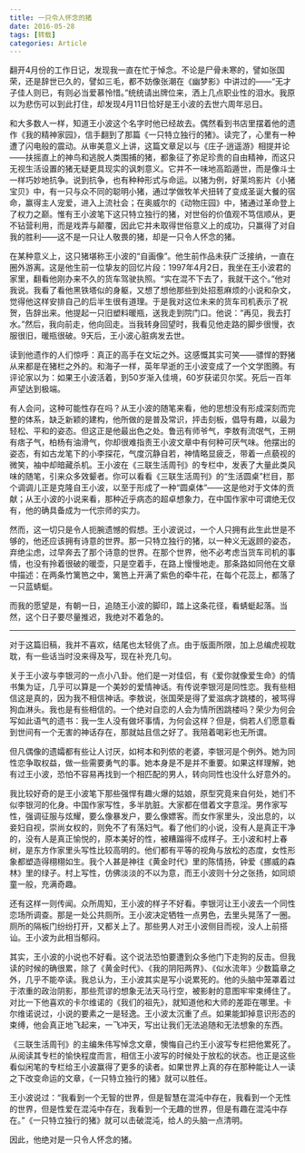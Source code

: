 ```yaml
---
title: 一只令人怀念的猪
date: 2016-05-28
tags: [转载]
categories: Article
---
```


翻开4月份的工作日记，发现我一直在忙于悼念。不论是尸骨未寒的，譬如张国荣，还是辞世已久的，譬如三毛，都不妨像张潮在《幽梦影》中讲过的——“无才子佳人则已，有则必当爱慕怜惜。”统统请出牌位来，洒上几点职业性的泪水。我原以为悲伤可以到此打住，却发现4月11日恰好是王小波的去世六周年忌日。

和大多数人一样，知道王小波这个名字时他已经故去。偶然看到书店里摆着他的遗作《我的精神家园》，信手翻到了那篇《一只特立独行的猪》。读完了，心里有一种遭了闪电般的震动。从审美意义上讲，这篇文章足以与《庄子·逍遥游》相提并论——扶摇直上的神鸟和逃脱人类围捕的猪，都象征了弥足珍贵的自由精神，而这只无视生活设置的猪无疑更具现实的讽刺意义。它并不一味地高蹈遁世，而是像斗士一样巧妙地抗争。说到抗争，也有种种形式与命运。以猪为例，好莱坞影片《小猪宝贝》中，有一只与众不同的聪明小猪，通过学做牧羊犬扭转了变成圣诞大餐的宿命，赢得主人宠爱，进入上流社会；在奥威尔的《动物庄园》中，猪通过革命登上了权力之巅。惟有王小波笔下这只特立独行的猪，对世俗的价值观不笃信顺从，更不钻营利用，而是戏弄与颠覆，因此它并未取得世俗意义上的成功，只赢得了对自我的胜利——这不是一只让人敬畏的猪，却是一只令人怀念的猪。

在某种意义上，这只猪堪称王小波的“自画像”。他生前作品未获广泛接纳，一直在圈外游离。这是他生前一位挚友的回忆片段：1997年4月2日，我坐在王小波君的家里，翻看他刚办来不久的货车驾驶执照。“实在混不下去了，我就干这个。”他对我说。我看了看他黑铁塔似的身躯，又想了想他那些到处招惹麻烦的小说和杂文，觉得他这样安排自己的后半生很有道理。于是我对这位未来的货车司机表示了祝贺，告辞出来。他提起一只旧塑料暖瓶，送我走到院门口。他说：“再见，我去打水。”然后，我向前走，他向回走。当我转身回望时，我看见他走路的脚步很慢，衣服很旧，暖瓶很破。9天后，王小波心脏病发去世。

读到他遗作的人们惊呼：真正的高手在文坛之外。这感慨其实可笑——骠悍的野猪从来都是在猪栏之外的。和海子一样，英年早逝的王小波变成了一个文学图腾。有评论家以为：如果王小波活着，到50岁渐入佳境，60岁获诺贝尔奖。死后一百年声望达到极端。

有人会问，这种可能性存在吗？从王小波的随笔来看，他的思想没有形成深刻而完整的体系，缺乏新颖的建构，他所做的是普及常识，抨击刻板，倡导有趣，以最为轻松、平和的姿态。但这正是他最出色之处。鲁迅有师爷气，李敖有流氓气，王朔有痞子气，柏杨有油滑气，你却很难指责王小波文章中有何种可厌气味。他摆出的姿态，有如古龙笔下的小李探花，气度沉静自若，神情略显疲乏，带着一点藐视的微笑，袖中却暗藏杀机。王小波在《三联生活周刊》的专栏中，发表了大量此类风味的随笔，引来众多效颦者。你可以看看《三联生活周刊》的“生活圆桌”栏目，那个调调儿正是克隆自王小波，以至于形成了一种“圆桌体”——这是他对于文体的贡献；从王小波的小说来看，那种近乎病态的超卓想象力，在中国作家中可谓绝无仅有，他的确具备成为一代宗师的实力。

然而，这一切只是令人扼腕遗憾的假想。王小波说过，一个人只拥有此生此世是不够的，他还应该拥有诗意的世界。那一只特立独行的猪，以一种义无返顾的姿态，弃绝尘虑，过早奔去了那个诗意的世界。在那个世界，他不必考虑当货车司机的事情，也没有拎着很破的暖壶，只是空着手，在路上慢慢地走。那条路如同他在文章中描述：在两条竹篱笆之中，篱笆上开满了紫色的牵牛花，在每个花蕊上，都落了一只蓝蜻蜓。

而我的愿望是，有朝一日，追随王小波的脚印，踏上这条花径，看蜻蜓起落。当然，这个日子要尽量推迟，我绝对不着急的。

---
对于这篇旧稿，我并不喜欢，结尾也太轻佻了点。由于版面所限，加上总编虎视耽耽，有一些话当时没来得及写，现在补充几句。

关于王小波与李银河的一点小八卦。他们是一对佳侣，有《爱你就像爱生命》的情书集为证，几乎可以算是一个美妙的爱情神话。有传说李银河是同性恋。我有些相信这是真的，因为我不相信神话。李敖说，张国荣是得了爱滋病才跳楼的，被骂得狗血淋头。我也是有些相信的。一个绝对自恋的人会为情所困跳楼吗？荣少为何会写如此语气的遗书：我一生人没有做坏事情，为何会这样？但是，倘若人们愿意看到世间有一个无害的神话存在，那就姑且信之好了。我陪着喝彩也无所谓。

但凡偶像的遗孀都有些让人讨厌，如柯本和列侬的老婆，李银河是个例外。她为同性恋争取权益，做一些需要勇气的事。她本身是不是并不重要。如果这样理解，她有过王小波，恐怕不容易再找到一个相匹配的男人，转向同性也没什么好意外的。

我比较好奇的是王小波笔下那些强悍有趣火爆的姑娘，原型究竟来自何处，她们不似李银河的化身。中国作家写性，多半肮脏。大家都在借着文字意淫。男作家写性，强调征服与炫耀，要么像暴发户，要么像嫖客。而女作家里头，没出息的，以妾妇自视，崇尚女权的，则免不了有荡妇气。看了他们的小说，没有人是真正干净的，没有人是真正愉悦的，原本美好的性，被糟蹋得不成样子。王小波和村上春树，是东方作家里头写性比较高明的。他们都有平等的视角与放松的态度，女性形象都塑造得栩栩如生。我个人甚是神往《黄金时代》里的陈情扬，钟爱《挪威的森林》里的绿子。村上写性，仿佛淡淡的不以为意，而王小波则十分之张扬，如同顽童一般，充满奇趣。

还有这样一则传闻。众所周知，王小波的样子不好看。李银河让王小波去一个同性恋场所调查。那是一处公共厕所。王小波决定牺牲一点男色，去里头晃荡了一圈。厕所的隔板门纷纷打开，又都关上了。那些男人对王小波侧目而视，没人上前搭讪。王小波为此相当郁闷。

其实，王小波的小说也不好看。这个说法恐怕要遭到众多他门下走狗的反击。但我读的时候的确很累，除了《黄金时代》、《我的阴阳两界》、《似水流年》少数篇章之外，几乎不能卒读。我总认为，王小波其实是写小说累死的。他的头脑中笼罩着过于浓重的政治阴影，那些荒谬的想象无法天马行空，被影射的意图牢牢束缚住了。对比一下他喜欢的卡尔维诺的《我们的祖先》，就知道他和大师的差距在哪里。卡尔维诺说过，小说的要素之一是轻逸。王小波太沉重了点。如果能卸掉意识形态的束缚，他会真正地飞起来，一飞冲天，写出让我们无法追随和无法想象的东西。

《三联生活周刊》的主编朱伟写悼念文章，懊悔自己约王小波写专栏把他累死了。从阅读其专栏的愉快程度而言，相信王小波写的时候处于放松的状态。也正是这些看似闲笔的专栏给王小波赢得了更多的读者。如果世界上真的存在那种能让人一读之下改变命运的文章，《一只特立独行的猪》就可以胜任。

王小波说过：“我看到一个无智的世界，但是智慧在混沌中存在，我看到一个无性的世界，但是性爱在混沌中存在，我看到一个无趣的世界，但是有趣在混沌中存在。”《一只特立独行的猪》就可以击破混沌，给人的头脑一点清明。

因此，他绝对是一只令人怀念的猪。